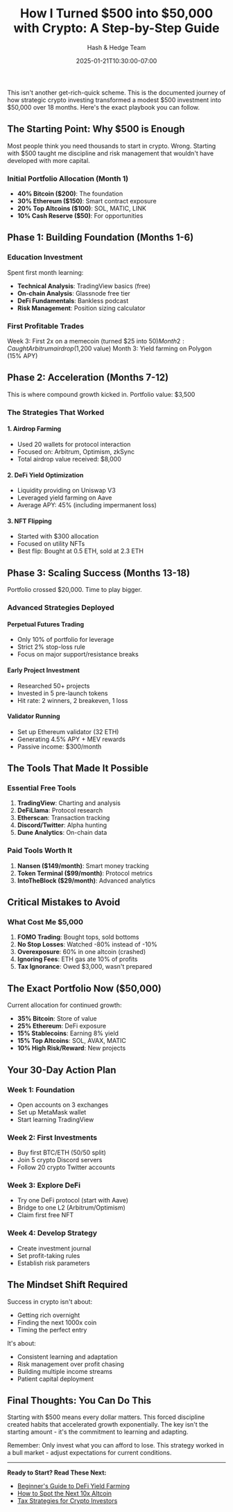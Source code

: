 ﻿---
title: "How I Turned $500 into $50,000 with Crypto: A Step-by-Step Guide"
date: 2025-01-21T10:30:00-07:00
draft: false
categories: ["crypto", "investing", "guides"]
tags: ["crypto trading", "investment strategy", "passive income", "financial freedom", "beginner guide"]
image: "/images/generated/posts/500-to-50k-crypto-guide.svg"
description: "Real story and exact strategy of turning $500 into $50,000 in crypto. Learn the methods, tools, and mindset needed for successful crypto investing."
keywords: ["crypto success story", "how to invest in crypto", "crypto for beginners", "make money with cryptocurrency", "crypto investment strategy", "turn 500 into 50000"]
author: "Hash & Hedge Team"
---

This isn't another get-rich-quick scheme. This is the documented journey of how strategic crypto investing transformed a modest $500 investment into $50,000 over 18 months. Here's the exact playbook you can follow.

## The Starting Point: Why $500 is Enough

Most people think you need thousands to start in crypto. Wrong. Starting with $500 taught me discipline and risk management that wouldn't have developed with more capital.

### Initial Portfolio Allocation (Month 1)
- **40% Bitcoin ($200)**: The foundation
- **30% Ethereum ($150)**: Smart contract exposure  
- **20% Top Altcoins ($100)**: SOL, MATIC, LINK
- **10% Cash Reserve ($50)**: For opportunities

## Phase 1: Building Foundation (Months 1-6)

### Education Investment
Spent first month learning:
- **Technical Analysis**: TradingView basics (free)
- **On-chain Analysis**: Glassnode free tier
- **DeFi Fundamentals**: Bankless podcast
- **Risk Management**: Position sizing calculator

### First Profitable Trades
Week 3: First 2x on a memecoin (turned $25 into $50)
Month 2: Caught Arbitrum airdrop ($1,200 value)
Month 3: Yield farming on Polygon (15% APY)

## Phase 2: Acceleration (Months 7-12)

This is where compound growth kicked in. Portfolio value: $3,500

### The Strategies That Worked

#### 1. Airdrop Farming
- Used 20 wallets for protocol interaction
- Focused on: Arbitrum, Optimism, zkSync
- Total airdrop value received: $8,000

#### 2. DeFi Yield Optimization
- Liquidity providing on Uniswap V3
- Leveraged yield farming on Aave
- Average APY: 45% (including impermanent loss)

#### 3. NFT Flipping
- Started with $300 allocation
- Focused on utility NFTs
- Best flip: Bought at 0.5 ETH, sold at 2.3 ETH

## Phase 3: Scaling Success (Months 13-18)

Portfolio crossed $20,000. Time to play bigger.

### Advanced Strategies Deployed

#### Perpetual Futures Trading
- Only 10% of portfolio for leverage
- Strict 2% stop-loss rule
- Focus on major support/resistance breaks

#### Early Project Investment
- Researched 50+ projects
- Invested in 5 pre-launch tokens
- Hit rate: 2 winners, 2 breakeven, 1 loss

#### Validator Running
- Set up Ethereum validator (32 ETH)
- Generating 4.5% APY + MEV rewards
- Passive income: $300/month

## The Tools That Made It Possible

### Essential Free Tools
1. **TradingView**: Charting and analysis
2. **DeFiLlama**: Protocol research
3. **Etherscan**: Transaction tracking
4. **Discord/Twitter**: Alpha hunting
5. **Dune Analytics**: On-chain data

### Paid Tools Worth It
1. **Nansen ($149/month)**: Smart money tracking
2. **Token Terminal ($99/month)**: Protocol metrics
3. **IntoTheBlock ($29/month)**: Advanced analytics

## Critical Mistakes to Avoid

### What Cost Me $5,000
1. **FOMO Trading**: Bought tops, sold bottoms
2. **No Stop Losses**: Watched -80% instead of -10%
3. **Overexposure**: 60% in one altcoin (crashed)
4. **Ignoring Fees**: ETH gas ate 10% of profits
5. **Tax Ignorance**: Owed $3,000, wasn't prepared

## The Exact Portfolio Now ($50,000)

Current allocation for continued growth:

- **35% Bitcoin**: Store of value
- **25% Ethereum**: DeFi exposure
- **15% Stablecoins**: Earning 8% yield
- **15% Top Altcoins**: SOL, AVAX, MATIC
- **10% High Risk/Reward**: New projects

## Your 30-Day Action Plan

### Week 1: Foundation
- Open accounts on 3 exchanges
- Set up MetaMask wallet
- Start learning TradingView

### Week 2: First Investments
- Buy first BTC/ETH (50/50 split)
- Join 5 crypto Discord servers
- Follow 20 crypto Twitter accounts

### Week 3: Explore DeFi
- Try one DeFi protocol (start with Aave)
- Bridge to one L2 (Arbitrum/Optimism)
- Claim first free NFT

### Week 4: Develop Strategy
- Create investment journal
- Set profit-taking rules
- Establish risk parameters

## The Mindset Shift Required

Success in crypto isn't about:
- Getting rich overnight
- Finding the next 1000x coin
- Timing the perfect entry

It's about:
- Consistent learning and adaptation
- Risk management over profit chasing  
- Building multiple income streams
- Patient capital deployment

## Final Thoughts: You Can Do This

Starting with $500 means every dollar matters. This forced discipline created habits that accelerated growth exponentially. The key isn't the starting amount - it's the commitment to learning and adapting.

Remember: Only invest what you can afford to lose. This strategy worked in a bull market - adjust expectations for current conditions.

---

**Ready to Start? Read These Next:**
- [Beginner's Guide to DeFi Yield Farming](/posts/defi-yield-guide/)
- [How to Spot the Next 10x Altcoin](/posts/finding-10x-altcoins/)
- [Tax Strategies for Crypto Investors](/posts/crypto-tax-guide/)